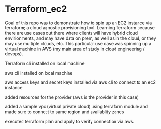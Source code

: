 # Terraform_ec2
Goal of this repo was to demonstrate how to spin up an EC2 instance via terraform; a cloud agnostic provisioning tool. Learning Terraform because there are use cases out there where clients will have hybrid cloud envirionments, and may have data on prem, as well as in the cloud, or they may use multiple clouds, etc. This  particular use case was spinning up a virtual machine in AWS (my main area of study in cloud engineering / devops). 

Terraform cli installed on local machine

aws cli installed on local machine

aws access keys and secret keys installed via aws cli to connect to an ec2 instance

added resources for the provider (aws is the provider in this case) 

added a sample vpc (virtual private cloud) using terraform module and made sure to connect to same region and availablity zones

executed terraform plan and apply to verify connection via aws. 
